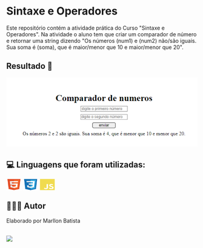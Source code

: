 # Sintaxe e Operadores
Este repositório contém a atividade prática do Curso "Sintaxe e Operadores".
Na atividade o aluno tem que criar um comparador de número e retornar uma string dizendo "Os números (num1) e (num2) não/são iguais. Sua soma é (soma), que é maior/menor que 10 e maior/menor que 20".
## Resultado 👀
<img src="./assets/img/resultado.png">
<div style="display: inline_block">
<h2>💻 Linguagens que foram utilizadas:</h2>
 <img align="center" alt="marllon-HTML" height="30" width="40" src="https://raw.githubusercontent.com/devicons/devicon/master/icons/html5/html5-original.svg">
 <img align="center" alt="marllon-CSS" height="30" width="40" src="https://raw.githubusercontent.com/devicons/devicon/master/icons/css3/css3-original.svg">
 <img align="center" alt="marllon-Js" height="30" width="40" src="https://raw.githubusercontent.com/devicons/devicon/master/icons/javascript/javascript-plain.svg">
 
</div>
<h2>​👨🏾‍💻 Autor</h2>
Elaborado por Marllon Batista
<br/><br/>

<a href="https://instagram.com/marllonbatista_" target="_blank"><img src="https://img.shields.io/badge/-Instagram-%23E4405F?style=for-the-badge&logo=instagram&logoColor=white" target="_blank"></a>
